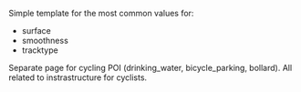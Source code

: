 Simple template for the most common values for:
- surface
- smoothness
- tracktype

Separate page for cycling POI (drinking_water, bicycle_parking, bollard).
All related to instrastructure for cyclists.